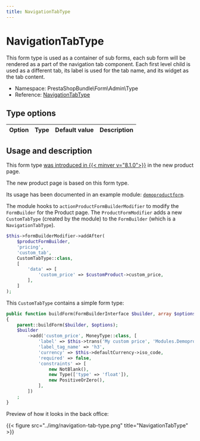 ```yaml
---
title: NavigationTabType
---
```


# NavigationTabType

This form type is used as a container of sub forms, each sub form will be rendered as a part of the navigation tab component. Each first level child is used as a different tab, its label is used for the tab name, and its widget as the tab content.

- Namespace: PrestaShopBundle\Form\Admin\Type
- Reference: [NavigationTabType](https://github.com/PrestaShop/PrestaShop/blob/8.0.x/src/PrestaShopBundle/Form/Admin/Type/NavigationTabType.php)

## Type options

| Option       | Type   | Default value                     | Description                                                                               |
| :----------- | :----- | :-------------------------------- | :---------------------------------------------------------------------------------------- |

## Usage and description

This form type [was introduced in {{< minver v="8.1.0">}}](https://github.com/PrestaShop/PrestaShop/pull/28752) in the new product page. 

The new product page is based on this form type.

Its usage has been documented in an example module: [`demoproductform`](https://github.com/PrestaShop/example-modules/tree/8.x/demoproductform).

The module hooks to `actionProductFormBuilderModifier` to modify the `FormBuilder` for the Product page. 
The `ProductFormModifier` adds a new `CustomTabType` (created by the module) to the `FormBuilder` (which is a `NavigationTabType`).

```php
$this->formBuilderModifier->addAfter(
    $productFormBuilder,
    'pricing',
    'custom_tab',
    CustomTabType::class,
    [
        'data' => [
            'custom_price' => $customProduct->custom_price,
        ],
    ]
);
```

This `CustomTabType` contains a simple form type: 

```php
public function buildForm(FormBuilderInterface $builder, array $options)
{
    parent::buildForm($builder, $options);
    $builder
        ->add('custom_price', MoneyType::class, [
            'label' => $this->trans('My custom price', 'Modules.Demoproductform.Admin'),
            'label_tag_name' => 'h3',
            'currency' => $this->defaultCurrency->iso_code,
            'required' => false,
            'constraints' => [
                new NotBlank(),
                new Type(['type' => 'float']),
                new PositiveOrZero(),
            ],
        ])
    ;
}
```

Preview of how it looks in the back office:

{{< figure src="../img/navigation-tab-type.png" title="NavigationTabType" >}}
